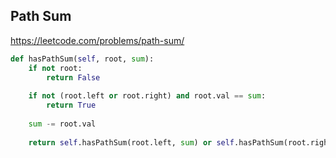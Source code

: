 ## Path Sum

https://leetcode.com/problems/path-sum/

```python
def hasPathSum(self, root, sum):
    if not root:
        return False
        
    if not (root.left or root.right) and root.val == sum:
        return True
        
    sum -= root.val
        
    return self.hasPathSum(root.left, sum) or self.hasPathSum(root.right, sum)
```
